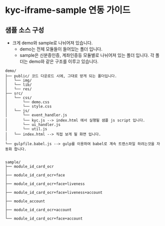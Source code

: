 # kyc-iframe-sample 연동 가이드

## 샘플 소스 구성

- 크게 demo와 sample로 나뉘어져 있습니다.
  - demo는 전체 모듈들이 들어있는 폴더 입니다.
  - sample은 신분증인증, 계좌인증등 모듈별로 나뉘어져 있는 폴더 입니다.
    각 폴더는 demo와 같은 구조를 이루고 있습니다.

```
demo/
├── public/ 코드 다운로드 시에, 그대로 받게 되는 폴더입니다.
│   └── img/
│   └── lib/
│   └── res/
├── src/
│   └── css/
│       └── demo.css
│       └── style.css
│   └── js/
│       └── event_handler.js
│       └── kyc.js --> index.html 에서 실행될 샘플 js script 입니다.
│       └── ui_handler.js
│       └── util.js
│   └── index.html --> 직접 보게 될 화면 입니다.
│
└── gulpfile.babel.js --> gulp를 이용하여 babel로 계속 트랜스파일 하려는것을 자동화 합니다.


sample/
├── module_id_card_ocr
│
├── module_id_card_ocr+face
│
├── module_id_card_ocr+face+liveness
│
├── module_id_card_ocr+face+liveness+account
│
├── module_account
│
├── module_id_card_ocr+account
│
└── module_id_card_ocr+face+account
```

